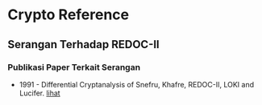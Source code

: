 # Crypto Reference

## Serangan Terhadap REDOC-II

### Publikasi Paper Terkait Serangan

* 1991 - Differential Cryptanalysis of Snefru, Khafre, REDOC-II, LOKI and Lucifer. [lihat](1991.biham_shamir.pdf)